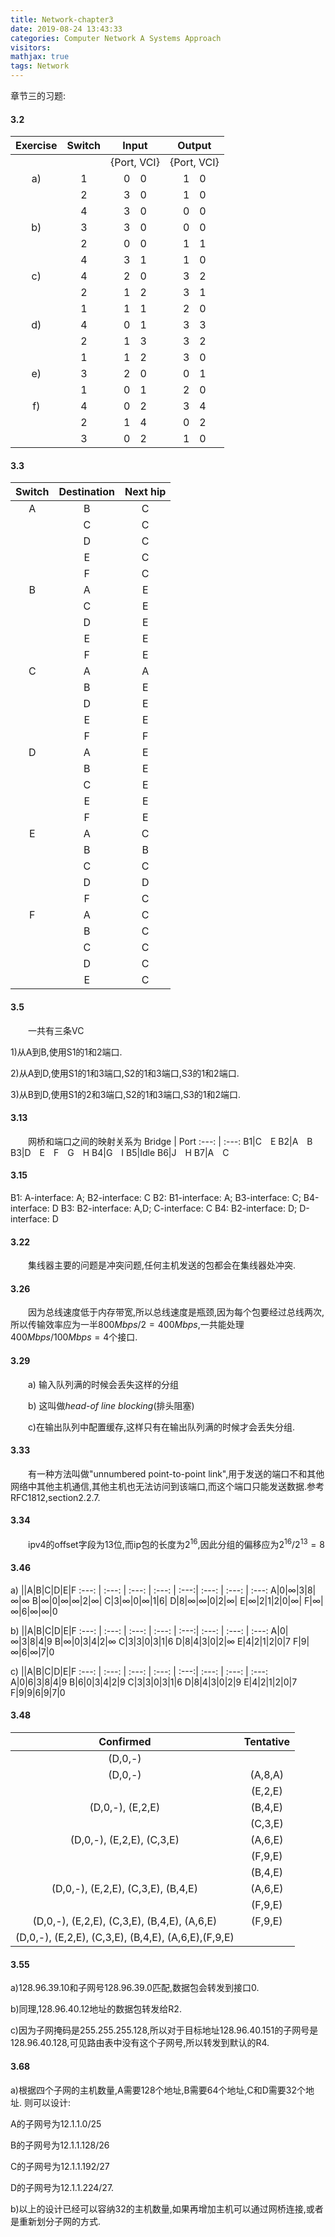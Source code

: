 ```yaml
---
title: Network-chapter3
date: 2019-08-24 13:43:33
categories: Computer Network A Systems Approach
visitors: 
mathjax: true
tags: Network
---
```

章节三的习题:

#### 3.2

Exercise | Switch | Input | Output
:---: | :---: | :---: | :---:
| | |{Port, VCI} | {Port, VCI}
a) | 1 | 0&emsp;0 | 1&emsp;0
|| 2 | 3&emsp;0 | 1&emsp;0
|| 4 | 3&emsp;0 | 0&emsp;0
b) | 3 | 3&emsp;0 | 0&emsp;0
|| 2 | 0&emsp;0 | 1&emsp;1
|| 4 | 3&emsp;1 | 1&emsp;0
c) | 4 | 2&emsp;0 | 3&emsp;2
|| 2 | 1&emsp;2 | 3&emsp;1
|| 1 | 1&emsp;1 | 2&emsp;0
d) | 4 | 0&emsp;1 | 3&emsp;3
|| 2 | 1&emsp;3 | 3&emsp;2
|| 1 | 1&emsp;2 | 3&emsp;0
e) | 3 | 2&emsp;0 | 0&emsp;1
|| 1 | 0&emsp;1 | 2&emsp;0
f) | 4 | 0&emsp;2 | 3&emsp;4
|| 2 | 1&emsp;4 | 0&emsp;2
|| 3 | 0&emsp;2 | 1&emsp;0

<!--more-->

#### 3.3

Switch | Destination | Next hip
:---: | :---: | :---:
A | B | C
|| C | C
|| D | C
|| E | C
|| F | C
B | A | E
|| C | E
|| D | E 
|| E | E
|| F | E
C | A | A
|| B | E
|| D | E
|| E | E
|| F | F
D | A | E
|| B | E
|| C | E
|| E | E
|| F | E
E | A | C
|| B | B
|| C | C
||D|D
||F|C
F|A|C
||B|C
||C|C
||D|C
||E|C

#### 3.5

&emsp;&emsp;一共有三条VC

1)从A到B,使用S1的1和2端口.

2)从A到D,使用S1的1和3端口,S2的1和3端口,S3的1和2端口.

3)从B到D,使用S1的2和3端口,S2的1和3端口,S3的1和2端口.

#### 3.13

&emsp;&emsp;网桥和端口之间的映射关系为
Bridge | Port
:---: | :---:
B1|C&emsp;E
B2|A&emsp;B
B3|D&emsp;E&emsp;F&emsp;G&emsp;H
B4|G&emsp;I
B5|Idle
B6|J&emsp;H
B7|A&emsp;C

#### 3.15
B1: A-interface: A; B2-interface: C
B2: B1-interface: A; B3-interface: C; B4-interface: D
B3: B2-interface: A,D; C-interface: C
B4: B2-interface: D; D-interface: D

#### 3.22
&emsp;&emsp;集线器主要的问题是冲突问题,任何主机发送的包都会在集线器处冲突.

#### 3.26
&emsp;&emsp;因为总线速度低于内存带宽,所以总线速度是瓶颈,因为每个包要经过总线两次,所以传输效率应为一半$800Mbps/2=400Mbps$,一共能处理$400Mbps/100Mbps=4$个接口.

#### 3.29
&emsp;&emsp;a) 输入队列满的时候会丢失这样的分组

&emsp;&emsp;b) 这叫做*head-of line blocking*(排头阻塞)

&emsp;&emsp;c)在输出队列中配置缓存,这样只有在输出队列满的时候才会丢失分组.

#### 3.33
&emsp;&emsp;有一种方法叫做"unnumbered point-to-point link",用于发送的端口不和其他网络中其他主机通信,其他主机也无法访问到该端口,而这个端口只能发送数据.参考RFC1812,section2.2.7.

#### 3.34
&emsp;&emsp;ipv4的offset字段为13位,而ip包的长度为$2^{16}$,因此分组的偏移应为$2^{16}/2^{13}=8$

#### 3.46
a)
||A|B|C|D|E|F
:---: | :---: | :---: | :---: | :---:| :---: | :---: | :---:
A|0|$\infty$|3|8|$\infty$|$\infty$
B|$\infty$|0|$\infty$|$\infty$|2|$\infty$|
C|3|$\infty$|0|$\infty$|1|6|
D|8|$\infty$|$\infty$|0|2|$\infty$|
E|$\infty$|2|1|2|0|$\infty$|
F|$\infty$|$\infty$|6|$\infty$|$\infty$|0

b)
||A|B|C|D|E|F
:---: | :---: | :---: | :---: | :---:| :---: | :---: | :---:
A|0|$\infty$|3|8|4|9
B|$\infty$|0|3|4|2|$\infty$
C|3|3|0|3|1|6
D|8|4|3|0|2|$\infty$
E|4|2|1|2|0|7
F|9|$\infty$|6|$\infty$|7|0

c)
||A|B|C|D|E|F
:---: | :---: | :---: | :---: | :---:| :---: | :---: | :---:
A|0|6|3|8|4|9
B|6|0|3|4|2|9
C|3|3|0|3|1|6
D|8|4|3|0|2|9
E|4|2|1|2|0|7
F|9|9|6|9|7|0

#### 3.48
Confirmed|Tentative
:---: | :---: 
(D,0,-)|
(D,0,-)|(A,8,A)
||(E,2,E)
(D,0,-), (E,2,E)|(B,4,E)
||(C,3,E)
(D,0,-), (E,2,E), (C,3,E)|(A,6,E)
||(F,9,E)
||(B,4,E)
(D,0,-), (E,2,E), (C,3,E), (B,4,E)|(A,6,E)
||(F,9,E)
(D,0,-), (E,2,E), (C,3,E), (B,4,E), (A,6,E)| (F,9,E)
(D,0,-), (E,2,E), (C,3,E), (B,4,E), (A,6,E),(F,9,E)|

#### 3.55
a)128.96.39.10和子网号128.96.39.0匹配,数据包会转发到接口0.

b)同理,128.96.40.12地址的数据包转发给R2.

c)因为子网掩码是255.255.255.128,所以对于目标地址128.96.40.151的子网号是128.96.40.128,可见路由表中没有这个子网号,所以转发到默认的R4.

#### 3.68
a)根据四个子网的主机数量,A需要128个地址,B需要64个地址,C和D需要32个地址.
则可以设计:

A的子网号为12.1.1.0/25

B的子网号为12.1.1.128/26

C的子网号为12.1.1.192/27

D的子网号为12.1.1.224/27.

b)以上的设计已经可以容纳32的主机数量,如果再增加主机可以通过网桥连接,或者是重新划分子网的方式.
